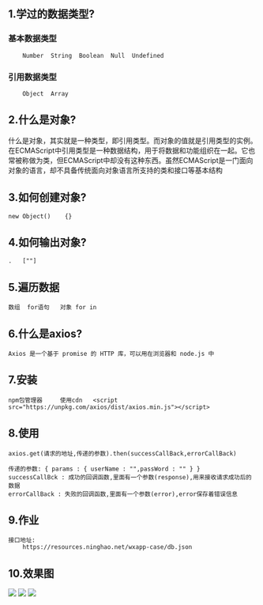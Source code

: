 ## 1.学过的数据类型?
 
### 基本数据类型
        Number  String  Boolean  Null  Undefined
### 引用数据类型
        Object  Array

## 2.什么是对象?
    
什么是对象，其实就是一种类型，即引用类型。而对象的值就是引用类型的实例。在ECMAScript中引用类型是一种数据结构，用于将数据和功能组织在一起。它也常被称做为类，但ECMAScript中却没有这种东西。虽然ECMAScript是一门面向对象的语言，却不具备传统面向对象语言所支持的类和接口等基本结构

## 3.如何创建对象?
    
    new Object()    {}
    
## 4.如何输出对象?
    
    .   [""]
 
## 5.遍历数据
    
    数组  for语句   对象 for in  
    
## 6.什么是axios?

    Axios 是一个基于 promise 的 HTTP 库，可以用在浏览器和 node.js 中
 
## 7.安装

    npm包管理器     使用cdn   <script src="https://unpkg.com/axios/dist/axios.min.js"></script>   
    
## 8.使用
    
    axios.get(请求的地址,传递的参数).then(successCallBack,errorCallBack)
    
    传递的参数: { params : { userName : "",passWord : "" } }
    successCallBck : 成功的回调函数,里面有一个参数(response),用来接收请求成功后的数据
    errorCallBack : 失败的回调函数,里面有一个参数(error),error保存着错误信息
    
## 9.作业
    
    接口地址:
        https://resources.ninghao.net/wxapp-case/db.json 

## 10.效果图

![](https://i.imgur.com/UrBri9N.png)
![](https://i.imgur.com/07CA27r.png)
![](https://i.imgur.com/uhNj7DG.png)